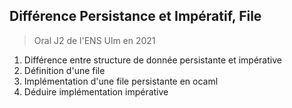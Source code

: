 ## Différence Persistance et Impératif, File
> Oral J2 de l'ENS Ulm en 2021

1) Différence entre structure de donnée persistante et impérative
2) Définition d'une file
3) Implémentation d'une file persistante en ocaml 
4) Déduire implémentation impérative
<!--stackedit_data:
eyJoaXN0b3J5IjpbLTcyMzY0MTkyMSwxMDE4ODk5MzE1XX0=
-->